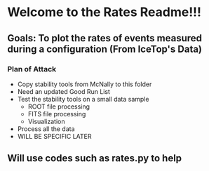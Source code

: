 # Welcome to the Rates Readme!!! 
  ## Goals: To plot the rates of events measured during a configuration (From IceTop's Data)
### Plan of Attack 
- Copy stability tools from McNally to this folder
- Need an updated Good Run List
- Test the stability tools on a small data sample
  - ROOT file processing
  - FITS file processing
  - Visualization
- Process all the data
- WILL BE SPECIFIC LATER
## Will use codes such as rates.py to help 
  
